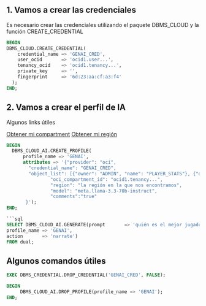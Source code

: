 ## 1. Vamos a crear las credenciales 

Es necesario crear las credenciales utilizando el paquete DBMS_CLOUD y la función CREATE_CREDENTIAL

```sql
BEGIN
DBMS_CLOUD.CREATE_CREDENTIAL(
    credential_name => 'GENAI_CRED',
    user_ocid       => 'ocid1.user...',
    tenancy_ocid    => 'ocid1.tenancy...',
    private_key     => '',
    fingerprint     => '6d:23:aa:cf:a3:f4'
  );
END;
```

## 2. Vamos a crear el perfil de IA 

Algunos links útiles 

[Obtener mi compartment](https://cloud.oracle.com/identity/compartments?region=null)
[Obtener mi región](https://cloud.oracle.com/regions)


```sql
BEGIN                                                                        
  DBMS_CLOUD_AI.CREATE_PROFILE(                                              
      profile_name => 'GENAI',                                                             
      attributes => '{"provider": "oci",                                                                   
        "credential_name": "GENAI_CRED",                                     
        "object_list": [{"owner": "ADMIN", "name": "PLAYER_STATS"}, {"owner": "ADMIN", "name": "PL_TEAMS_2025"}],
                "oci_compartment_id": "ocid1.tenancy...",
                "region": "la región en la que nos encontramos",
                "model": "meta.llama-3.3-70b-instruct",
                "comments":"true"      
       }');                                                                  
END;                                                                                                            ``` 

```sql
SELECT DBMS_CLOUD_AI.GENERATE(prompt       => 'quién es el mejor jugador?',
profile_name => 'GENAI',
action       => 'narrate')
FROM dual;
```

## Algunos comandos útiles

```sql
EXEC DBMS_CREDENTIAL.DROP_CREDENTIAL('GENAI_CRED', FALSE);
```

```sql
BEGIN
     DBMS_CLOUD_AI.DROP_PROFILE(profile_name => 'GENAI');
END;
```